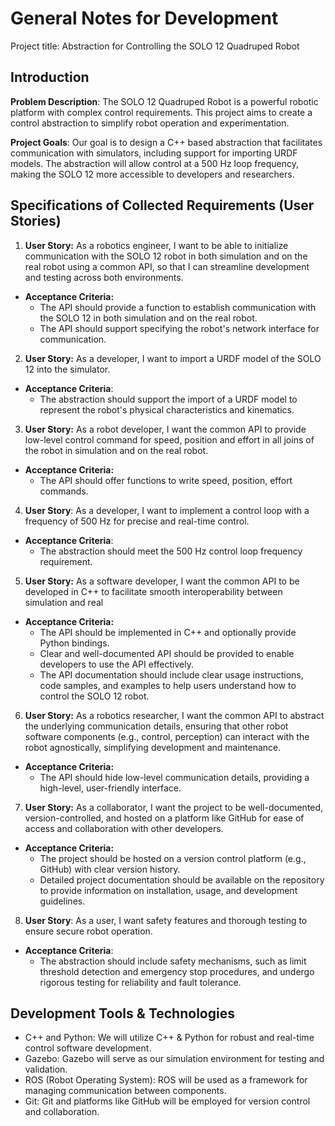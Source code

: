 # General Notes for Development


Project title: Abstraction for Controlling the SOLO 12 Quadruped Robot

## Introduction

**Problem Description**: The SOLO 12 Quadruped Robot is a powerful robotic platform with complex control requirements. This project aims to create a control abstraction to simplify robot operation and experimentation.

**Project Goals**: Our goal is to design a C++ based abstraction that facilitates communication with simulators, including support for importing URDF models. The abstraction will allow control at a 500 Hz loop frequency, making the SOLO 12 more accessible to developers and researchers.

## Specifications of Collected Requirements (User Stories)

1. **User Story:** As a robotics engineer, I want to be able to initialize communication with the SOLO 12 robot in both simulation and on the real robot using a common API, so that I can streamline development and testing across both environments.
- **Acceptance Criteria:**
   - The API should provide a function to establish communication with the SOLO 12 in both simulation and on the real robot.
   - The API should support specifying the robot's network interface for communication.

2. **User Story:** As a developer, I want to import a URDF model of the SOLO 12 into the simulator.
- **Acceptance Criteria**:
    - The abstraction should support the import of a URDF model to represent the robot's physical characteristics and kinematics.

3. **User Story:** As a robot developer, I want the common API to provide low-level control command for speed, position and effort in all joins of the robot in simulation and on the real robot.
- **Acceptance Criteria:**
   - The API should offer functions to write speed, position, effort commands.

4. **User Story**: As a developer, I want to implement a control loop with a frequency of 500 Hz for precise and real-time control.
- **Acceptance Criteria**:
    - The abstraction should meet the 500 Hz control loop frequency requirement.

5. **User Story:** As a software developer, I want the common API to be developed in C++ to facilitate smooth interoperability between simulation and real
- **Acceptance Criteria:**
   - The API should be implemented in C++ and optionally provide Python bindings. 
   - Clear and well-documented API should be provided to enable developers to use the API effectively.
   - The API documentation should include clear usage instructions, code samples, and examples to help users understand how to control the SOLO 12 robot.

6. **User Story:** As a robotics researcher, I want the common API to abstract the underlying communication details, ensuring that other robot software components (e.g., control, perception) can interact with the robot agnostically, simplifying development and maintenance.
- **Acceptance Criteria:**
   - The API should hide low-level communication details, providing a high-level, user-friendly interface.

7. **User Story:** As a collaborator, I want the project to be well-documented, version-controlled, and hosted on a platform like GitHub for ease of access and collaboration with other developers.
- **Acceptance Criteria:**
   - The project should be hosted on a version control platform (e.g., GitHub) with clear version history.
   - Detailed project documentation should be available on the repository to provide information on installation, usage, and development guidelines.

8. **User Story**: As a user, I want safety features and thorough testing to ensure secure robot operation.
- **Acceptance Criteria**:
    - The abstraction should include safety mechanisms, such as limit threshold detection and emergency stop procedures, and undergo rigorous testing for reliability and fault tolerance.

## Development Tools & Technologies

- C++ and Python: We will utilize C++ & Python for robust and real-time control software development.
- Gazebo: Gazebo will serve as our simulation environment for testing and validation.
- ROS (Robot Operating System): ROS will be used as a framework for managing communication between components.
- Git: Git and platforms like GitHub will be employed for version control and collaboration.



